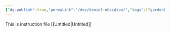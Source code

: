 ```yaml
---
{"dg-publish":true,"permalink":"/dev/daniel-obsidian/","tags":["gardenEntry"]}
---
```


This is instruction file
[[Untitled\|Untitled]]